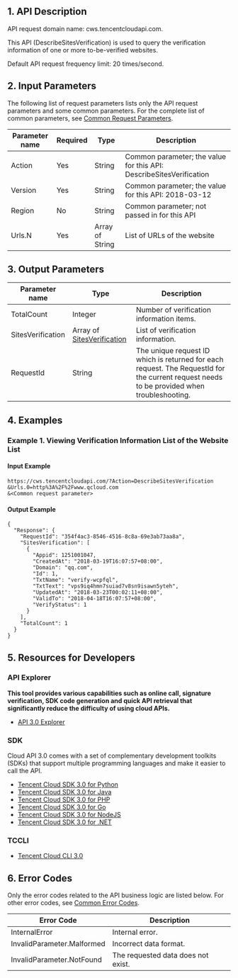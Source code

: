 ## 1. API Description
API request domain name: cws.tencentcloudapi.com.

This API (DescribeSitesVerification) is used to query the verification information of one or more to-be-verified websites.

Default API request frequency limit: 20 times/second.



## 2. Input Parameters

The following list of request parameters lists only the API request parameters and some common parameters. For the complete list of common parameters, see [Common Request Parameters](/document/api/692/16736).

| Parameter name | Required | Type | Description |
|---------|---------|---------|---------|
| Action | Yes | String | Common parameter; the value for this API: DescribeSitesVerification |
| Version | Yes | String | Common parameter; the value for this API: 2018-03-12 |
| Region | No | String | Common parameter; not passed in for this API |
| Urls.N | Yes | Array of String | List of URLs of the website |

## 3. Output Parameters

| Parameter name | Type | Description |
|---------|---------|---------|
| TotalCount | Integer | Number of verification information items. |
| SitesVerification | Array of [SitesVerification](/document/api/692/16759#SitesVerification) | List of verification information. |
| RequestId | String | The unique request ID which is returned for each request. The RequestId for the current request needs to be provided when troubleshooting. |

## 4. Examples

### Example 1. Viewing Verification Information List of the Website List

#### Input Example

```
https://cws.tencentcloudapi.com/?Action=DescribeSitesVerification
&Urls.0=http%3A%2F%2Fwww.qcloud.com
&<Common request parameter>
```

#### Output Example

```
{
  "Response": {
    "RequestId": "354f4ac3-8546-4516-8c8a-69e3ab73aa8a",
    "SitesVerification": [
      {
        "Appid": 1251001047,
        "CreatedAt": "2018-03-19T16:07:57+08:00",
        "Domain": "qq.com",
        "Id": 1,
        "TxtName": "verify-wcpfql",
        "TxtText": "vps9iq4hmn7suiad7v8sn9isawn5yteh",
        "UpdatedAt": "2018-03-23T00:02:11+08:00",
        "ValidTo": "2018-04-18T16:07:57+08:00",
        "VerifyStatus": 1
      }
    ],
    "TotalCount": 1
  }
}
```


## 5. Resources for Developers

### API Explorer

**This tool provides various capabilities such as online call, signature verification, SDK code generation and quick API retrieval that significantly reduce the difficulty of using cloud APIs.**

* [API 3.0 Explorer](https://console.cloud.tencent.com/api/explorer)

### SDK

Cloud API 3.0 comes with a set of complementary development toolkits (SDKs) that support multiple programming languages and make it easier to call the API.

* [Tencent Cloud SDK 3.0 for Python](https://github.com/TencentCloud/tencentcloud-sdk-python)
* [Tencent Cloud SDK 3.0 for Java](https://github.com/TencentCloud/tencentcloud-sdk-java)
* [Tencent Cloud SDK 3.0 for PHP](https://github.com/TencentCloud/tencentcloud-sdk-php)
* [Tencent Cloud SDK 3.0 for Go](https://github.com/TencentCloud/tencentcloud-sdk-go)
* [Tencent Cloud SDK 3.0 for NodeJS](https://github.com/TencentCloud/tencentcloud-sdk-nodejs)
* [Tencent Cloud SDK 3.0 for .NET](https://github.com/TencentCloud/tencentcloud-sdk-dotnet)

### TCCLI

* [Tencent Cloud CLI 3.0](https://cloud.tencent.com/document/product/440/6176)

## 6. Error Codes

Only the error codes related to the API business logic are listed below. For other error codes, see [Common Error Codes](/document/api/692/16738#.E5.85.AC.E5.85.B1.E9.94.99.E8.AF.AF.E7.A0.81).

| Error Code | Description |
|---------|---------|
| InternalError | Internal error. |
| InvalidParameter.Malformed | Incorrect data format. |
| InvalidParameter.NotFound | The requested data does not exist. |

